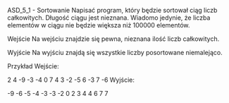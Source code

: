 ASD_5_1 - Sortowanie
Napisać program, który będzie sortował ciąg liczb całkowitych. Długość ciągu jest nieznana. Wiadomo jedynie, że liczba elementów w ciągu nie będzie większa niż 100000 elementów.

Wejście
Na wejściu znajdzie się pewna, nieznana ilość liczb całkowitych.

Wyjście
Na wyjściu znajdą się wszystkie liczby posortowane niemalejąco.

Przykład
Wejście:

2
4
-9
-3
-4
0
7
4
3
-2
-5
6
-3
7
-6
Wyjście:

-9
-6
-5
-4
-3
-3
-2
0
2
3
4
4
6
7
7